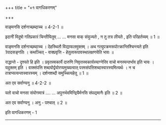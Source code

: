 +++
title = "०१ वागधिकरणम्"

+++

वाङ्मनसि दर्शनाच्छब्दाच्च ॥ 4-2-1 ॥

इदानीं विदुषो गतिप्रकारं चिन्तीयितुम् ... ... मनसा वाक् संयुज्यते , न तु तत्र लीयते , इति परिहर्तव्यम् ॥ 1 ॥

वाङ्मनसि दर्शनाच्छब्दाच्च । देहस्थितौ विद्याफलमुक्तम् । अथ गत्युपक्रमरूपोत्क्रान्तिश्चिन्त्यते इति 1पादसङ्गतिः । कथञ्चित् - वाक्प्रवृत्ति - हेतुत्वरूपावस्थालक्षणयेति भावः ॥

राद्धान्ते - दृश्यते हि इति । प्रवृतस्वकार्ये दारुणि निवृत्तस्वकार्यस्याग्नेरिव वाचो मनस्यन्तर्भाव इति भावः । यदुक्तम् इति । वाक्संपत्ति शब्दयोर्द्वयोरप्यमुख्यत्वात् परमसंपत्तिशब्दास्वारस्यमित्यर्थः । न च तत्राप्यत्यन्तास्वारस्यम् । दर्शनशब्दौ समुच्चित्यहेतू ॥ 1 ॥

अत एव सर्वाण्यनु ॥ 4-2-2 ॥

यतो वाचो मनसा संयोगमात्रं .... ... अपुनर्भवमिन्द्रियैर्मनसि संपद्यमानैः इति ॥ 2 ॥

अत एव सर्वाण्यनु । अनु - पश्चात् ॥ 2 ॥

इति वागधिकरणम् - 1

-----

